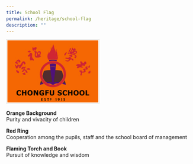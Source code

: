```yaml
---
title: School Flag
permalink: /heritage/school-flag
description: ""
---
```

<img src="/images/pic_schoolflag.jpeg" 
     style="width:50%">
		 
**Orange Background**  <br>
Purity and vivacity of children

**Red Ring** <br>
Cooperation among the pupils, staff and the school board of management

**Flaming Torch and Book** <br>
Pursuit of knowledge and wisdom